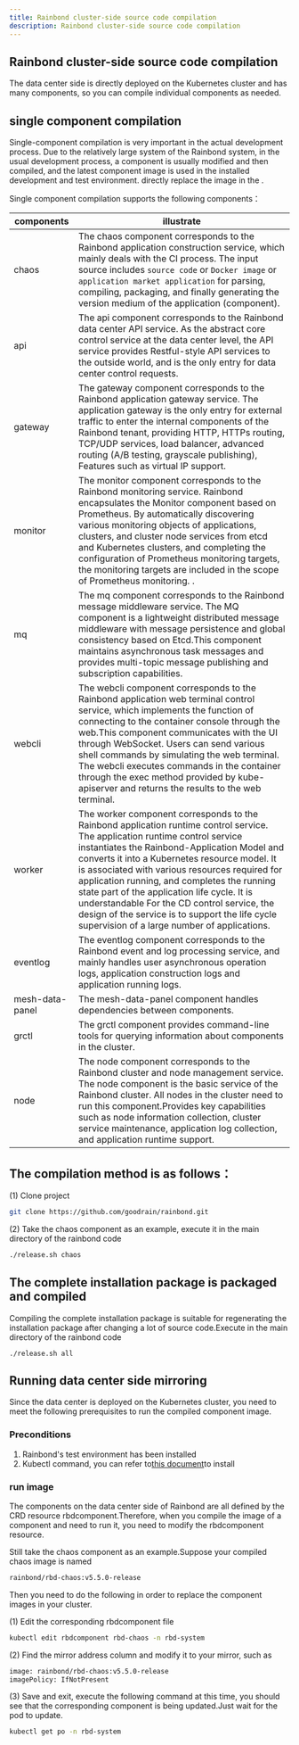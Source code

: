 ```yaml
---
title: Rainbond cluster-side source code compilation
description: Rainbond cluster-side source code compilation
---
```


## Rainbond cluster-side source code compilation

The data center side is directly deployed on the Kubernetes cluster and has many components, so you can compile individual components as needed.

## single component compilation

Single-component compilation is very important in the actual development process. Due to the relatively large system of the Rainbond system, in the usual development process, a component is usually modified and then compiled, and the latest component image is used in the installed development and test environment. directly replace the image in the .

Single component compilation supports the following components：

| components      | illustrate                                                                                                                                                                                                                                                                                                                                                                                                                                                                                                                       |
| --------------- | -------------------------------------------------------------------------------------------------------------------------------------------------------------------------------------------------------------------------------------------------------------------------------------------------------------------------------------------------------------------------------------------------------------------------------------------------------------------------------------------------------------------------------- |
| chaos           | The chaos component corresponds to the Rainbond application construction service, which mainly deals with the CI process. The input source includes `source code` or `Docker image` or `application market application` for parsing, compiling, packaging, and finally generating the version medium of the application (component).                                                                                                                                                                                             |
| api             | The api component corresponds to the Rainbond data center API service. As the abstract core control service at the data center level, the API service provides Restful-style API services to the outside world, and is the only entry for data center control requests.                                                                                                                                                                                                                                                          |
| gateway         | The gateway component corresponds to the Rainbond application gateway service. The application gateway is the only entry for external traffic to enter the internal components of the Rainbond tenant, providing HTTP, HTTPs routing, TCP/UDP services, load balancer, advanced routing (A/B testing, grayscale publishing), Features such as virtual IP support.                                                                                                                                                                |
| monitor         | The monitor component corresponds to the Rainbond monitoring service. Rainbond encapsulates the Monitor component based on Prometheus. By automatically discovering various monitoring objects of applications, clusters, and cluster node services from etcd and Kubernetes clusters, and completing the configuration of Prometheus monitoring targets, the monitoring targets are included in the scope of Prometheus monitoring. .                                                                                           |
| mq              | The mq component corresponds to the Rainbond message middleware service. The MQ component is a lightweight distributed message middleware with message persistence and global consistency based on Etcd.This component maintains asynchronous task messages and provides multi-topic message publishing and subscription capabilities.                                                                                                                                                                                           |
| webcli          | The webcli component corresponds to the Rainbond application web terminal control service, which implements the function of connecting to the container console through the web.This component communicates with the UI through WebSocket. Users can send various shell commands by simulating the web terminal. The webcli executes commands in the container through the exec method provided by kube-apiserver and returns the results to the web terminal.                                                                   |
| worker          | The worker component corresponds to the Rainbond application runtime control service. The application runtime control service instantiates the Rainbond-Application Model and converts it into a Kubernetes resource model. It is associated with various resources required for application running, and completes the running state part of the application life cycle. It is understandable For the CD control service, the design of the service is to support the life cycle supervision of a large number of applications. |
| eventlog        | The eventlog component corresponds to the Rainbond event and log processing service, and mainly handles user asynchronous operation logs, application construction logs and application running logs.                                                                                                                                                                                                                                                                                                                            |
| mesh-data-panel | The mesh-data-panel component handles dependencies between components.                                                                                                                                                                                                                                                                                                                                                                                                                                                           |
| grctl           | The grctl component provides command-line tools for querying information about components in the cluster.                                                                                                                                                                                                                                                                                                                                                                                                                        |
| node            | The node component corresponds to the Rainbond cluster and node management service. The node component is the basic service of the Rainbond cluster. All nodes in the cluster need to run this component.Provides key capabilities such as node information collection, cluster service maintenance, application log collection, and application runtime support.                                                                                                                                                                |


## The compilation method is as follows：

(1) Clone project

```bash
git clone https://github.com/goodrain/rainbond.git
```

(2) Take the chaos component as an example, execute it in the main directory of the rainbond code

```bash
./release.sh chaos
```

## The complete installation package is packaged and compiled

Compiling the complete installation package is suitable for regenerating the installation package after changing a lot of source code.Execute in the main directory of the rainbond code

```
./release.sh all
```

## Running data center side mirroring

Since the data center is deployed on the Kubernetes cluster, you need to meet the following prerequisites to run the compiled component image.

### Preconditions

1. Rainbond's test environment has been installed
2. Kubectl command, you can refer to[this document](/docs/ops-guide/tools/kubectl/)to install

### run image

The components on the data center side of Rainbond are all defined by the CRD resource rbdcomponent.Therefore, when you compile the image of a component and need to run it, you need to modify the rbdcomponent resource.

Still take the chaos component as an example.Suppose your compiled chaos image is named

```Bash
rainbond/rbd-chaos:v5.5.0-release
```

Then you need to do the following in order to replace the component images in your cluster.

(1) Edit the corresponding rbdcomponent file

```Bash
kubectl edit rbdcomponent rbd-chaos -n rbd-system
```

(2) Find the mirror address column and modify it to your mirror, such as

```Bash
image: rainbond/rbd-chaos:v5.5.0-release
imagePolicy: IfNotPresent
```

(3) Save and exit, execute the following command at this time, you should see that the corresponding component is being updated.Just wait for the pod to update.

```Bash
kubectl get po -n rbd-system
```
